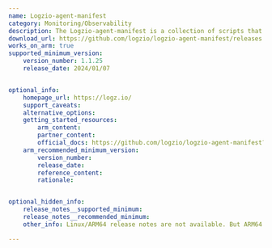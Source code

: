 ```yaml
---
name: Logzio-agent-manifest
category: Monitoring/Observability
description: The Logzio-agent-manifest is a collection of scripts that helps users to send logs, performance data and error tracking information from their applications to Logz.io for analysis and storage.
download_url: https://github.com/logzio/logzio-agent-manifest/releases
works_on_arm: true
supported_minimum_version:
    version_number: 1.1.25
    release_date: 2024/01/07


optional_info:
    homepage_url: https://logz.io/
    support_caveats:
    alternative_options:
    getting_started_resources:
        arm_content:
        partner_content:
        official_docs: https://github.com/logzio/logzio-agent-manifest?tab=readme-ov-file#running-the-agent-script
    arm_recommended_minimum_version:
        version_number:
        release_date:
        reference_content:
        rationale:


optional_hidden_info:
    release_notes__supported_minimum:
    release_notes__recommended_minimum:
    other_info: Linux/ARM64 release notes are not available. But ARM64 support was introduced in version v1.1.25, as indicated in the corresponding [PR](https://github.com/logzio/logzio-agent-manifest/pull/148). Version 1.1.25 has been built successfully on the Neoverse N1.

---
```


